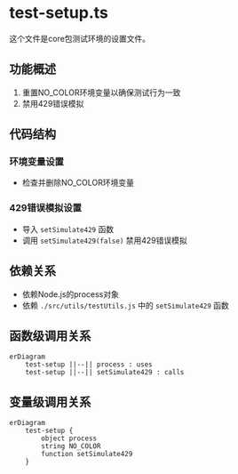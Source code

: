 # test-setup.ts

这个文件是core包测试环境的设置文件。

## 功能概述

1. 重置NO_COLOR环境变量以确保测试行为一致
2. 禁用429错误模拟

## 代码结构

### 环境变量设置
- 检查并删除NO_COLOR环境变量

### 429错误模拟设置
- 导入 `setSimulate429` 函数
- 调用 `setSimulate429(false)` 禁用429错误模拟

## 依赖关系

- 依赖Node.js的process对象
- 依赖 `./src/utils/testUtils.js` 中的 `setSimulate429` 函数

## 函数级调用关系

```mermaid
erDiagram
    test-setup ||--|| process : uses
    test-setup ||--|| setSimulate429 : calls
```

## 变量级调用关系

```mermaid
erDiagram
    test-setup {
        object process
        string NO_COLOR
        function setSimulate429
    }
```